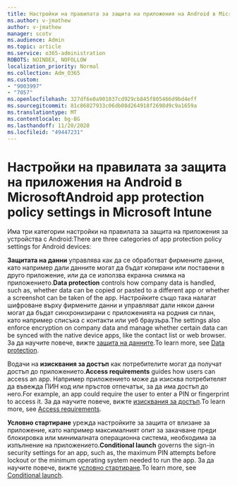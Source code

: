 ```yaml
---
title: Настройки на правилата за защита на приложения на Android в Microsoft
ms.author: v-jmathew
author: v-jmathew
manager: scotv
ms.audience: Admin
ms.topic: article
ms.service: o365-administration
ROBOTS: NOINDEX, NOFOLLOW
localization_priority: Normal
ms.collection: Adm_O365
ms.custom:
- "9003997"
- "7057"
ms.openlocfilehash: 327df6e0a901037cd929cb845f805466d9bd4eff
ms.sourcegitcommit: 81c86027933c06db08d264918f2698d9c9a1659a
ms.translationtype: MT
ms.contentlocale: bg-BG
ms.lasthandoff: 11/20/2020
ms.locfileid: "49447231"
---
```

# <a name="android-app-protection-policy-settings-in-microsoft-intune"></a><span data-ttu-id="9c92c-102">Настройки на правилата за защита на приложения на Android в Microsoft</span><span class="sxs-lookup"><span data-stu-id="9c92c-102">Android app protection policy settings in Microsoft Intune</span></span>

<span data-ttu-id="9c92c-103">Има три категории настройки на правилата за защита на приложения за устройства с Android:</span><span class="sxs-lookup"><span data-stu-id="9c92c-103">There are three categories of app protection policy settings for Android devices:</span></span>

<span data-ttu-id="9c92c-104">**Защитата на данни** управлява как да се обработват фирмените данни, като например дали данните могат да бъдат копирани или поставени в друго приложение, или да се използва екранна снимка на приложението.</span><span class="sxs-lookup"><span data-stu-id="9c92c-104">**Data protection** controls how company data is handled, such as, whether data can be copied or pasted to a different app or whether a screenshot can be taken of the app.</span></span> <span data-ttu-id="9c92c-105">Настройките също така налагат шифроване върху фирмените данни и управляват дали някои данни могат да бъдат синхронизирани с приложенията на родния си план, като например списъка с контакти или уеб браузъра.</span><span class="sxs-lookup"><span data-stu-id="9c92c-105">The settings also enforce encryption on company data and manage whether certain data can be synced with the native device apps, like the contact list or web browser.</span></span> <span data-ttu-id="9c92c-106">За да научите повече, вижте [защита на данните](https://go.microsoft.com/fwlink/?linkid=2135259).</span><span class="sxs-lookup"><span data-stu-id="9c92c-106">To learn more, see [Data protection](https://go.microsoft.com/fwlink/?linkid=2135259).</span></span>

<span data-ttu-id="9c92c-107">Водачи на **изисквания за достъп** как потребителите могат да получат достъп до приложението.</span><span class="sxs-lookup"><span data-stu-id="9c92c-107">**Access requirements** guides how users can access an app.</span></span> <span data-ttu-id="9c92c-108">Например приложението може да изисква потребителят да въвежда ПИН код или пръстов отпечатък, за да има достъп до него.</span><span class="sxs-lookup"><span data-stu-id="9c92c-108">For example, an app could require the user to enter a PIN or fingerprint to access it.</span></span> <span data-ttu-id="9c92c-109">За да научите повече, вижте [изисквания за достъп](https://go.microsoft.com/fwlink/?linkid=2135260).</span><span class="sxs-lookup"><span data-stu-id="9c92c-109">To learn more, see [Access requirements](https://go.microsoft.com/fwlink/?linkid=2135260).</span></span>

<span data-ttu-id="9c92c-110">**Условно стартиране** урежда настройките за защита от влизане за приложение, като например максималният опит за закачване преди блокировка или минималната операционна система, необходима за изпълнение на приложението.</span><span class="sxs-lookup"><span data-stu-id="9c92c-110">**Conditional launch** governs the sign-in security settings for an app, such as, the maximum PIN attempts before lockout or the minimum operating system needed to run the app.</span></span> <span data-ttu-id="9c92c-111">За да научите повече, вижте [условно стартиране](https://go.microsoft.com/fwlink/?linkid=2135507).</span><span class="sxs-lookup"><span data-stu-id="9c92c-111">To learn more, see [Conditional launch](https://go.microsoft.com/fwlink/?linkid=2135507).</span></span>
